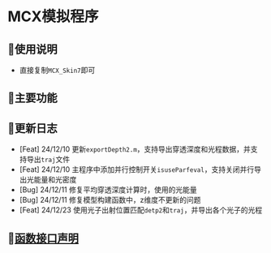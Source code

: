 # MCX模拟程序

## 🤖使用说明

- 直接复制`MCX_Skin7`即可

## 🔨主要功能



## 🚀更新日志

- [Feat] 24/12/10 更新`exportDepth2.m`，支持导出穿透深度和光程数据，并支持导出`traj`文件
- [Feat] 24/12/10 主程序中添加并行控制开关`isuseParfeval`，支持关闭并行导出光能量和光密度
- [Bug] 24/12/11 修复平均穿透深度计算时，使用的光能量
- [Bug] 24/12/11 修复模型构建函数中，z维度不更新的问题
- [Feat] 24/12/23 使用光子出射位置匹配`detp2`和`traj`，并导出各个光子的光程

## 👾[函数接口声明](docs/函数接口声明.md) 

